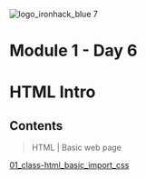 ![logo_ironhack_blue 7](https://user-images.githubusercontent.com/23629340/40541063-a07a0a8a-601a-11e8-91b5-2f13e4e6b441.png)
# Module 1 - Day 6
# HTML Intro

## Contents
> HTML | Basic web page

[01_class-html_basic_import_css](/01_class-html_basic_import_css)
